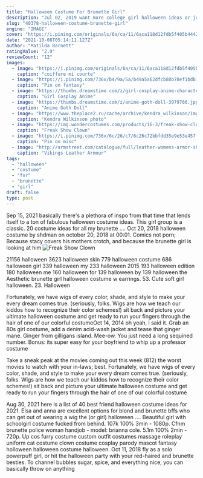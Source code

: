```yaml
---
title: "Halloween Costume For Brunette Girl"
description: "Jul 02, 2019 want more college girl halloween ideas or just college costume ideas in general? check these out!: 10 creative best friend halloween costume ideas for college students;  27 hot brunette halloween costume"
slug: "40378-halloween-costume-brunette-girl"
engine: "IMAGE"
cover: "https://i.pinimg.com/originals/6a/ca/11/6aca118d12fdb5f405b4442d7a241f87.jpg"
date: "2021-10-08T05:14:11.127Z"
author: "Matilda Barnett"
ratingValue: "2.9"
reviewCount: "12"
images:
  - image: "https://i.pinimg.com/originals/6a/ca/11/6aca118d12fdb5f405b4442d7a241f87.jpg"
    caption: "coiffure mi courte"
  - image: "https://i.pinimg.com/736x/b4/9a/5a/b49a5a62dfcb88b78ef1bdb105169cf3.jpg"
    caption: "Pin on fantasy"
  - image: "https://thumbs.dreamstime.com/z/girl-cosplay-anime-character-23013823.jpg"
    caption: "Girl Cosplay Anime"
  - image: "https://thumbs.dreamstime.com/z/anime-goth-doll-3979766.jpg"
    caption: "Anime Goth Doll"
  - image: "https://www.theplace2.ru/cache/archive/kendra_wilkinson/img/kendra_wilk_halloween_girl_3_b-gthumb-gwdata1200-ghdata1200-gfitdatamax.jpg"
    caption: "Kendra Wilkinson photo"
  - image: "https://img.wondercostumes.com/products/16-3/freak-show-clown-mens-costume.jpg"
    caption: "Freak Show Clown"
  - image: "https://i.pinimg.com/736x/6c/26/c7/6c26c72bbfdd35e9e53e457f5b29c8c4.jpg"
    caption: "Pin on misc"
  - image: "http://armstreet.com/catalogue/full/leather-womens-armor-shieldmaiden-9.jpg"
    caption: "Vikings Leather Armour"
tags:
  - "halloween"
  - "costume"
  - "for"
  - "brunette"
  - "girl"
draft: false
type: post
---
```


Sep 15, 2021 basically there's a plethora of inspo from that time that lends itself to a ton of fabulous halloween costume ideas.  This girl group is a classic. 20 costume ideas for all my brunette .... Oct 20, 2018 halloween costume by shdman on october 20, 2018 at 00:01. Comics  not porn;  Because stacy covers his mothers crotch, and because the brunette girl is looking at him
![Freak Show Clown](https://img.wondercostumes.com/products/16-3/freak-show-clown-mens-costume.jpg "Freak Show Clown")

21156 halloween 3623 halloween skin 779 halloween costume 686 halloween girl 339 halloween my 233 halloween 2015 193 halloween edition 180 halloween me 160 halloween for 139 halloween by 139 halloween the  Aesthetic brunette girl halloween costume w earrings. 53. Cute soft girl halloween. 23. Halloween
<!--inArticleAds-->

<!--galleryOne-->

Fortunately, we have wigs of every color, shade, and style to make your every dream comes true. (seriously, folks. Wigs are how we teach our kiddos how to recognize their color schemes!) sit back and picture your ultimate halloween costume and get ready to run your fingers through the hair of one of our colorful costumeOct 14, 2014 oh yeah, i said it. Grab an 80s girl costume, add a denim acid-wash jacket and tease that ginger mane. Ginger from gilligans island. Mee-ow. You just need a long sequined number. Bonus: its super easy for your boyfriend to whip up a professor costume
<!--inArticleAds-->

<!--galleryTwo-->

Take a sneak peak at the movies coming out this week (812) the worst movies to watch with your in-laws; best. Fortunately, we have wigs of every color, shade, and style to make your every dream comes true. (seriously, folks. Wigs are how we teach our kiddos how to recognize their color schemes!) sit back and picture your ultimate halloween costume and get ready to run your fingers through the hair of one of our colorful costume
<!--galleryThree-->

Aug 30, 2021 here is a list of 40 best friend halloween costume ideas for 2021.  Elsa and anna are excellent options for blond and brunette bffs who can get out of wearing a wig the (or girl) halloween .... Beautiful girl with schoolgirl costume fucked from behind. 107k 100% 3min - 1080p.  Cfnm brunette police woman handjob - model: brianna cole. 5.1m 100% 2min - 720p. Up cos furry costume custom outfit costumes massage roleplay uniform cat costume clown costume cosplay parody mascot fantasy holloween halloween costume halloween. Oct 11, 2018 fly as a solo powerpuff girl, or hit the halloween party with your red-haired and brunette besties. To channel bubbles sugar, spice, and everything nice, you can basically throw on anything